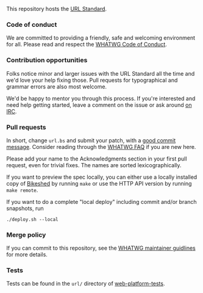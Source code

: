 This repository hosts the [URL Standard](https://url.spec.whatwg.org/).

### Code of conduct

We are committed to providing a friendly, safe and welcoming environment for all. Please read and
respect the [WHATWG Code of Conduct](https://whatwg.org/code-of-conduct).

### Contribution opportunities

Folks notice minor and larger issues with the URL Standard all the time and we'd love your help
fixing those. Pull requests for typographical and grammar errors are also most welcome.

We'd be happy to mentor you through this process. If you're interested and need help getting
started, leave a comment on the issue or ask around [on IRC](https://wiki.whatwg.org/wiki/IRC).

### Pull requests

In short, change `url.bs` and submit your patch, with a
[good commit message](https://github.com/whatwg/meta/blob/master/COMMITTING.md). Consider
reading through the [WHATWG FAQ](https://whatwg.org/faq) if you are new here.

Please add your name to the Acknowledgments section in your first pull request, even for trivial
fixes. The names are sorted lexicographically.

If you want to preview the spec locally, you can either use a locally installed copy of
[Bikeshed](https://github.com/tabatkins/bikeshed) by running `make` or use the HTTP API version by
running `make remote`.

If you want to do a complete "local deploy" including commit and/or branch snapshots, run

```
./deploy.sh --local
```

### Merge policy

If you can commit to this repository, see the
[WHATWG maintainer guidlines](https://github.com/whatwg/meta/blob/master/MAINTAINERS.md) for more details.

### Tests

Tests can be found in the `url/` directory of
[web-platform-tests](https://github.com/w3c/web-platform-tests).
